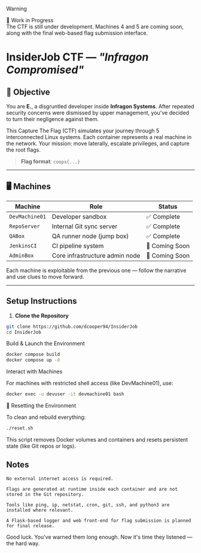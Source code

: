 > [!WARNING]  
> 🚧 Work in Progress  
> The CTF is still under development. Machines 4 and 5 are coming soon, along with the final web-based flag submission interface.

# InsiderJob CTF — *"Infragon Compromised"*

## 🎯 Objective

You are **E.**, a disgruntled developer inside **Infragon Systems**. After repeated security concerns were dismissed by upper management, you've decided to turn their negligence against them.

This Capture The Flag (CTF) simulates your journey through 5 interconnected Linux systems. Each container represents a real machine in the network. Your mission: move laterally, escalate privileges, and capture the root flags.

> **Flag format**: `coops{...}`

---

## 🖥️ Machines

| Machine        | Role                          | Status        |
|----------------|-------------------------------|---------------|
| `DevMachine01` | Developer sandbox              | ✅ Complete   |
| `RepoServer`   | Internal Git sync server       | ✅ Complete   |
| `QABox`        | QA runner node (jump box)      | ✅ Complete   |
| `JenkinsCI`    | CI pipeline system             | 🚧 Coming Soon |
| `AdminBox`     | Core infrastructure admin node | 🚧 Coming Soon |

Each machine is exploitable from the previous one — follow the narrative and use clues to move forward.

---

## Setup Instructions

1. **Clone the Repository**

```bash
git clone https://github.com/dcooper94/InsiderJob
cd InsiderJob
```

   Build & Launch the Environment

```bash
docker compose build
docker compose up -d
```
   Interact with Machines

For machines with restricted shell access (like DevMachine01), use:

```bash
docker exec -u devuser -it devmachine01 bash
```
  
🔄 Resetting the Environment

To clean and rebuild everything:

```bash
./reset.sh
```

This script removes Docker volumes and containers and resets persistent state (like Git repos or logs).

## Notes

    No external internet access is required.

    Flags are generated at runtime inside each container and are not stored in the Git repository.

    Tools like ping, ip, netstat, cron, git, ssh, and python3 are installed where relevant.

    A Flask-based logger and web front-end for flag submission is planned for final release.

Good luck.
You've warned them long enough.
Now it's time they listened — the hard way.

